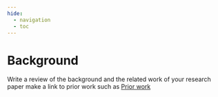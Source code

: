 ```yaml
---
hide:
  - navigation
  - toc
---
```


# Background

Write a review of the background and the related work of your research paper
make a link to prior work such as [Prior work](https://www.kaggle.com/competitions/nfl-playing-surface-analytics/overview)